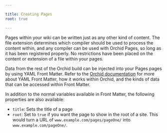 ```yaml
---

title: Creating Pages
root: true

---
```


Pages within your wiki can be written just as any other kind of content. The file extension determines which compiler
should be used to process the content within, and any compiler can be used with Orchid Pages, so long as it has been
registered properly. No restrictions have been placed on the content or extension of a file within your pages.

Data from the rest of the Orchid build can be injected into your Pages pages by using YAML Front Matter. Refer to the 
[Orchid documentation](#) for more about YAML Front Matter, how it works within Orchid, and the kinds of data that
can be accessed within Front Matter.

In addition to the normal variables available in Front Matter, the following properties are also available:

* `title`: Sets the title of a page
* `root`: Set to `true` if you want the page to show in the root of a site. This would turn a URL of 
`www.example.com/pages/pageOne/` into `www.example.com/pageOne/`. 